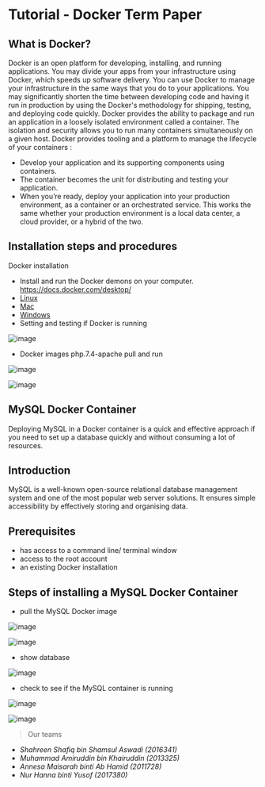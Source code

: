 # Tutorial - Docker Term Paper
## What is Docker?
Docker is an open platform for developing, installing, and running applications. You may divide your apps from your infrastructure using Docker, which speeds up software delivery. You can use Docker to manage your infrastructure in the same ways that you do to your applications. You may significantly shorten the time between developing code and having it run in production by using the Docker's methodology for shipping, testing, and deploying code quickly. Docker provides the ability to package and run an application in a loosely isolated environment called a container. The isolation and security allows you to run many containers simultaneously on a given host. Docker provides tooling and a platform to manage the lifecycle of your containers :
  
* Develop your application and its supporting components using containers.
* The container becomes the unit for distributing and testing your application.
* When you’re ready, deploy your application into your production environment, as a container or an orchestrated service. This works the same whether your production environment is a local data center, a cloud provider, or a hybrid of the two.


## Installation steps and procedures
Docker installation
- Install and run the Docker demons on your computer. https://docs.docker.com/desktop/
- [Linux](https://docs.docker.com/desktop/linux/install/)
- [Mac](https://docs.docker.com/desktop/mac/install/)
- [Windows](https://docs.docker.com/desktop/windows/install/)
- Setting and testing if Docker is running

![image](https://user-images.githubusercontent.com/95832485/174487941-590564e0-f78e-4a8b-8e5a-c82203eb3f45.png)

- Docker images php.7.4-apache pull and run

![image](https://user-images.githubusercontent.com/95832485/174487994-6d30ad4e-4063-4c14-a230-c56a827e695d.png)

![image](https://user-images.githubusercontent.com/95832485/174488011-c17bc1b1-4774-4276-9bb5-dc0149f14503.png)

## MySQL Docker Container
Deploying MySQL in a Docker container is a quick and effective approach if you need to set up a database quickly and without consuming a lot of resources.

## Introduction
MySQL is a well-known open-source relational database management system and one of the most popular web server solutions. It ensures simple accessibility by effectively storing and organising data.

## Prerequisites
- has access to a command line/ terminal window
- access to the root account
- an existing Docker installation

## Steps of installing a MySQL Docker Container
- pull the MySQL Docker image

![image](https://user-images.githubusercontent.com/95832485/174488790-7312caf3-af80-4945-a0fe-caf70556989d.png)


![image](https://user-images.githubusercontent.com/95832485/174489227-66e7fc9f-b664-477d-9793-c6f8869e3db0.png)

- show database

![image](https://user-images.githubusercontent.com/95832485/174488871-c6e1bb36-bc77-43df-837f-81e7f6445a71.png)

- check to see if the MySQL container is running

![image](https://user-images.githubusercontent.com/95832485/174489144-239dfd43-da95-4e65-a99c-73dd40ad93c0.png)

![image](https://user-images.githubusercontent.com/95832485/174488673-b1037fd6-283e-44f3-92f0-72ecf3a1a271.png)

> Our teams
- _Shahreen Shafiq bin Shamsul Aswadi (2016341)_
- _Muhammad Amiruddin bin Khairuddin (2013325)_
- _Annesa Maisarah binti Ab Hamid (2011728)_
- _Nur Hanna binti Yusof (2017380)_
